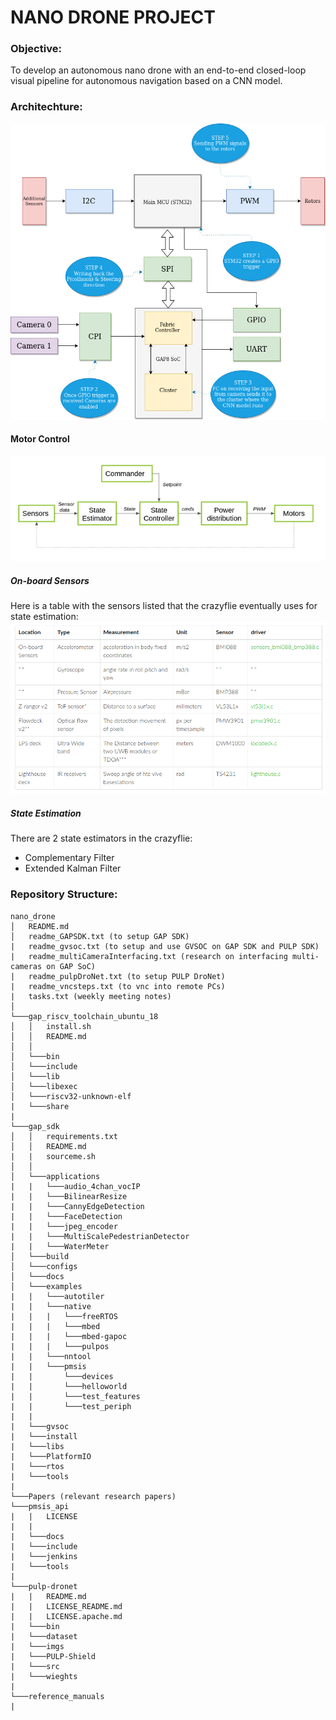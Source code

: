 # NANO DRONE PROJECT

### Objective:
To develop an autonomous nano drone with an end-to-end closed-loop visual pipeline for autonomous navigation based on a CNN model.

### Architechture:
![Master Slave Architechture](imgs/nano_drone.jpg)


#### Motor Control 
![Motor Control](imgs/motor_control.png)

##### On-board Sensors
Here is a table with the sensors listed that the crazyflie eventually uses for state estimation:
![on-board sensors](imgs/sensors.png)

##### State Estimation
There are 2 state estimators in the crazyflie:
* Complementary Filter
* Extended Kalman Filter

        
### Repository Structure:

    nano_drone
    │   README.md
    │   readme_GAPSDK.txt (to setup GAP SDK)
    |   readme_gvsoc.txt (to setup and use GVSOC on GAP SDK and PULP SDK)
    |   readme_multiCameraInterfacing.txt (research on interfacing multi-cameras on GAP SoC)
    |   readme_pulpDroNet.txt (to setup PULP DroNet)
    |   readme_vncsteps.txt (to vnc into remote PCs)
    |   tasks.txt (weekly meeting notes)
    │
    └───gap_riscv_toolchain_ubuntu_18
    │   │   install.sh
    │   │   README.md
    │   │
    │   └───bin
    │   └───include    
    │   └───lib    
    │   └───libexec    
    │   └───riscv32-unknown-elf
    |   └───share
    |
    └───gap_sdk
    │   │   requirements.txt
    │   │   README.md
    |   |   sourceme.sh 
    │   │
    │   └───applications
    |   |   └───audio_4chan_vocIP
    |   |   └───BilinearResize
    |   |   └───CannyEdgeDetection
    |   |   └───FaceDetection
    |   |   └───jpeg_encoder
    |   |   └───MultiScalePedestrianDetector
    |   |   └───WaterMeter
    │   └───build    
    │   └───configs    
    │   └───docs    
    │   └───examples
    |   |   └───autotiler
    |   |   └───native
    |   |   |   └───freeRTOS
    |   |   |   └───mbed
    |   |   |   └───mbed-gapoc
    |   |   |   └───pulpos
    |   |   └───nntool
    |   |   └───pmsis
    |   |       └───devices
    |   |       └───helloworld
    |   |       └───test_features
    |   |       └───test_periph
    |   |        
    |   └───gvsoc
    |   └───install
    |   └───libs
    |   └───PlatformIO
    |   └───rtos
    |   └───tools
    |
    └───Papers (relevant research papers)
    └───pmsis_api
    |   |   LICENSE
    |   |
    |   └───docs
    |   └───include
    |   └───jenkins
    |   └───tools
    |
    └───pulp-dronet
    |   |   README.md
    |   |   LICENSE_README.md
    |   |   LICENSE.apache.md
    |   └───bin
    |   └───dataset
    |   └───imgs
    |   └───PULP-Shield
    |   └───src
    |   └───wieghts
    |  
    └───reference_manuals
    |        

